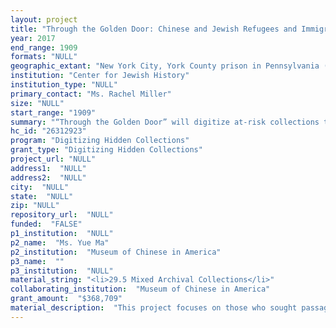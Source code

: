 ```yaml
--- 
layout: project 
title: "Through the Golden Door: Chinese and Jewish Refugees and Immigrants in New York"
year: 2017
end_range: 1909
formats: "NULL"
geographic_extant: "New York City, York County prison in Pennsylvania (the only location outside of New York where Fly to Freedom detainees were held)"
institution: "Center for Jewish History"
institution_type: "NULL"
primary_contact: "Ms. Rachel Miller"
size: "NULL"
start_range: "1909"
summary: "“Through the Golden Door” will digitize at-risk collections that illuminate formerly understudied aspects of immigrant and refugee experience. The Center for Jewish History will digitize materials from its in-house partner American Jewish Historical Society (AJHS) and project partner the Museum of Chinese in America (MOCA). The AJHS selections are from the Hebrew Immigrant Aid Society (HIAS) Records, Cecilia Razovsky Papers, and United Service for New Americans Records. From MOCA the Center will digitize the Fly to Freedom Collection of paper sculptures and two Chinese-American newspapers that demonstrate a shifting cultural landscape against the backdrop of the Cold War. The collections are significant to studies of the impact of US legislation on individuals and communities here and abroad; American responses to the persecution of European Jews; artistic expressions of conflicting identities; and print culture and community formation. They will provide a historical dimension to fierce debates on US policies of exclusion."
hc_id: "26312923"
program: "Digitizing Hidden Collections"
grant_type: "Digitizing Hidden Collections"
project_url: "NULL"
address1:  "NULL"
address2:  "NULL"
city:  "NULL"
state:  "NULL"
zip: "NULL"
repository_url:  "NULL"
funded:  "FALSE"
p1_institution:  "NULL"
p2_name:  "Ms. Yue Ma"
p2_institution:  "Museum of Chinese in America"
p3_name:  ""
p3_institution:  "NULL"
material_string: "<li>29.5 Mixed Archival Collections</li>"
collaborating_institution:  "Museum of Chinese in America"
grant_amount:  "$368,709"
material_description:  "This project focuses on those who sought passage through the “golden door,” the striking image from Emma Lazarus’s poem that adorns the Statue of Liberty. The first set of materials from the American Jewish Historical Society (AJHS) at the Center for Jewish History stems from the most significant organization to assist Jews fleeing Europe in the 20th century, the Hebrew Immigrant Aid Society (HIAS). The HIAS Records document the organization’s original work assisting Jewish people escaping the pogroms of the Russian Empire and its growth to international importance around World War II. To complement these materials, two smaller collections will also be digitized: the United Service for New Americans Records and the Cecilia Razovsky Papers. The materials from the Museum of Chinese in America (MOCA) include three at-risk collections of scholarly value, cultural significance, and contemporary relevance. The first and second are the runs of two newspapers published by and for New York Chinese immigrant communities during the 1950s-1980s. After China allied with the United States in World War II, the Chinese Exclusion Act of 1882 was repealed and a crucial period of new immigration began. The newspapers reflect the impact of this legislative change against the backdrop of international tensions during the Cold War. The third collection from MOCA is the Fly to Freedom Collection of intricate paper sculptures. Created in the 1990s by Chinese asylum-seekers detained by US immigration authorities, the paper sculptures in the collection represent American symbols and express the pain of exclusion."
---
```

